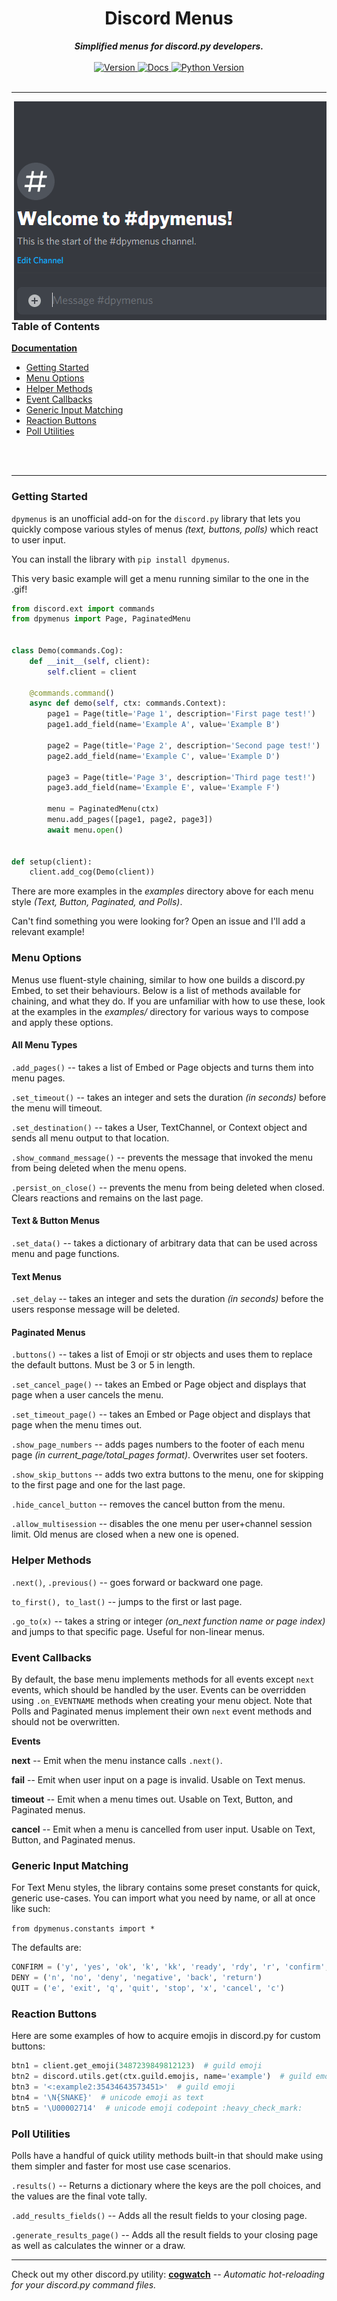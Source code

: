 <h1 align="center">Discord Menus</h1>
    
<div align="center">
  <strong><i>Simplified menus for discord.py developers.</i></strong>
  <br>
  <br>
  
  <a href="https://pypi.org/project/dpymenus/">
    <img src="https://img.shields.io/pypi/v/dpymenus?color=0073B7&label=Latest&style=for-the-badge" alt="Version" />
  </a>

  <a href="https://dpymenus.readthedocs.io/en/latest/">
    <img src="https://img.shields.io/readthedocs/dpymenus/latest?style=for-the-badge" alt="Docs" />
  </a>
  
  <a href="https://python.org">
    <img src="https://img.shields.io/pypi/pyversions/dpymenus?color=0073B7&style=for-the-badge" alt="Python Version" />
  </a>
</div>

<br>

-----

<img align="right" src="assets/demo.gif" alt="user creates an embed, reaction buttons are added, and user navigates the menu
by clicking the buttons">

### Table of Contents
**[Documentation](https://dpymenus.readthedocs.io/en/latest/?badge=latest)**
+ [Getting Started](#getting-started)
+ [Menu Options](#menu-options)
+ [Helper Methods](#helper-methods)
+ [Event Callbacks](#event-callbacks)
+ [Generic Input Matching](#generic-input-matching)
+ [Reaction Buttons](#reaction-buttons)
+ [Poll Utilities](#poll-utilities)

<br>
<br>

-----

### Getting Started
`dpymenus` is an unofficial add-on for the `discord.py` library that lets you quickly compose various styles of 
menus *(text, buttons, polls)* which react to user input.

You can install the library with `pip install dpymenus`.

This very basic example will get a menu running similar to the one in the .gif!

```python
from discord.ext import commands
from dpymenus import Page, PaginatedMenu


class Demo(commands.Cog):
    def __init__(self, client):
        self.client = client

    @commands.command()
    async def demo(self, ctx: commands.Context):
        page1 = Page(title='Page 1', description='First page test!')
        page1.add_field(name='Example A', value='Example B')

        page2 = Page(title='Page 2', description='Second page test!')
        page2.add_field(name='Example C', value='Example D')

        page3 = Page(title='Page 3', description='Third page test!')
        page3.add_field(name='Example E', value='Example F')

        menu = PaginatedMenu(ctx)
        menu.add_pages([page1, page2, page3])
        await menu.open()


def setup(client):
    client.add_cog(Demo(client))
```

There are more examples in the *examples* directory above for each menu style *(Text, Button, Paginated, and Polls)*.

Can't find something you were looking for? Open an issue and I'll add a relevant example!

### Menu Options
Menus use fluent-style chaining, similar to how one builds a discord.py Embed, to set their behaviours. Below is a list
of methods available for chaining, and what they do. If you are unfamiliar with how to use these, look at the examples in
the *examples/* directory for various ways to compose and apply these options.

#### All Menu Types
`.add_pages()` -- takes a list of Embed or Page objects and turns them into menu pages.

`.set_timeout()` -- takes an integer and sets the duration *(in seconds)* before the menu will timeout.

`.set_destination()` -- takes a User, TextChannel, or Context object and sends all menu output to that location.

`.show_command_message()` -- prevents the message that invoked the menu from being deleted when the menu opens.

`.persist_on_close()` -- prevents the menu from being deleted when closed. Clears reactions and remains on the last page.

#### Text & Button Menus
`.set_data()` -- takes a dictionary of arbitrary data that can be used across menu and page functions.

#### Text Menus
`.set_delay` -- takes an integer and sets the duration *(in seconds)* before the users response message will be deleted.

#### Paginated Menus
`.buttons()` -- takes a list of Emoji or str objects and uses them to replace the default buttons. Must be 3 or 5 in length.

`.set_cancel_page()` -- takes an Embed or Page object and displays that page when a user cancels the menu.

`.set_timeout_page()` -- takes an Embed or Page object and displays that page when the menu times out.

`.show_page_numbers` -- adds pages numbers to the footer of each menu page *(in current_page/total_pages format)*. Overwrites
user set footers.

`.show_skip_buttons` -- adds two extra buttons to the menu, one for skipping to the first page and one for the last page.

`.hide_cancel_button` -- removes the cancel button from the menu.

`.allow_multisession` -- disables the one menu per user+channel session limit. Old menus are closed when a new one is opened.

### Helper Methods
`.next()`, `.previous()` -- goes forward or backward one page.

`to_first(), to_last()` -- jumps to the first or last page.

`.go_to(x)` -- takes a string or integer *(on_next function name or page index)* and jumps to that specific page. 
Useful for non-linear menus.

### Event Callbacks
By default, the base menu implements methods for all events except `next` events, which should
be handled by the user. Events can be overridden using `.on_EVENTNAME` methods when creating your
menu object. Note that Polls and Paginated menus implement their own `next` event methods
and should not be overwritten.

**Events**

**next** -- Emit when the menu instance calls `.next()`. 

**fail** -- Emit when user input on a page is invalid. Usable on Text menus.

**timeout** -- Emit when a menu times out. Usable on Text, Button, and Paginated menus.

**cancel** -- Emit when a menu is cancelled from user input. Usable on Text, Button, and Paginated menus.


### Generic Input Matching
For Text Menu styles, the library contains some preset constants for quick, generic use-cases. You can
import what you need by name, or all at once like such:

`from dpymenus.constants import *`

The defaults are:
```python
CONFIRM = ('y', 'yes', 'ok', 'k', 'kk', 'ready', 'rdy', 'r', 'confirm', 'okay')
DENY = ('n', 'no', 'deny', 'negative', 'back', 'return')
QUIT = ('e', 'exit', 'q', 'quit', 'stop', 'x', 'cancel', 'c')
```

### Reaction Buttons
Here are some examples of how to acquire emojis in discord.py for custom buttons:

```python
btn1 = client.get_emoji(3487239849812123)  # guild emoji
btn2 = discord.utils.get(ctx.guild.emojis, name='example')  # guild emoji
btn3 = '<:example2:35434643573451>'  # guild emoji
btn4 = '\N{SNAKE}'  # unicode emoji as text
btn5 = '\U00002714'  # unicode emoji codepoint :heavy_check_mark:
```

### Poll Utilities
Polls have a handful of quick utility methods built-in that should make using them simpler and faster for most
use case scenarios.

`.results()` -- Returns a dictionary where the keys are the poll choices, and the values are the final vote tally.

`.add_results_fields()` -- Adds all the result fields to your closing page.

`.generate_results_page()` -- Adds all the result fields to your closing page as well as calculates the winner or 
a draw.

-----

Check out my other discord.py utility: **[cogwatch](https://github.com/robertwayne/cogwatch)** -- *Automatic hot-reloading for your discord.py command files.*
